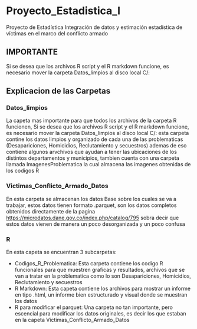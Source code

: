 # Proyecto_Estadistica_I
Proyecto de Estadística Integración de datos y estimación estadística de víctimas en el marco del conflicto armado
## IMPORTANTE
Si se desea que los archivos R script y el R markdown funcione, es necesario mover la carpeta Datos_limpios al disco local C/: 
## Explicacion de las Carpetas
### Datos_limpios
La capeta mas importante para que todos los archivos de la carpeta R funcionen, Si se desea que los archivos R script y el R markdown funcione, es necesario mover la carpeta Datos_limpios al disco local C/: esta carpeta contine los datos limpios y organizado de cada una de las problematicas (Desapariciones, Homicidios, Reclutamiento y secuestros) ademas de eso contiene algunos arvchivos que ayudan a tener las ubicaciones de los distintos departamentos y municipios, tambien cuenta con una carpeta llamada ImagenesProblematica la cual almacena las imagenes obtenidas de los codigos R

### Victimas_Conflicto_Armado_Datos
En esta carpeta se almacenan los datos Base sobre los cuales se va a trabajar, estos datos tienen formato .parquet, son los datos completos obtenidos directamente de la pagina https://microdatos.dane.gov.co/index.php/catalog/795 sobra decir que estos datos vienen de manera un poco desorganizada y un poco confusa

### R
En esta capeta se encuentran 3 subcarpetas:
- Codigos_R_Problematica: Esta carpeta contiene los codigo R funcionales para que muestren graficas y resultados, archivos que se van a tratar en la problematica como lo son Desapariciones, Homicidios, Reclutamiento y secuestros
- R Markdown: Esta capeta contiene los archivos para mostrar un informe en tipo .html, un informe bien estructurado y visual donde se muestran los datos
- R para modificar el parquet: Una carpeta no tan importante, pero escencial para modificar los datos originales, es decir los que estaban en la capeta Victimas_Conflicto_Armado_Datos

